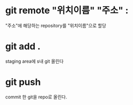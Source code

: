 # git remote "위치이름" "주소" :
 "주소"에 해당하는 repository를 "위치이름"으로 할당

# git add .
 staging area에 s내 git 올린다

# git push
 commit 한 git을 repo로 올린다.
